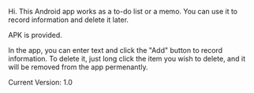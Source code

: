 Hi. This Android app works as a to-do list or a memo. You can use it to record information and delete it later.

APK is provided.

In the app, you can enter text and click the "Add" button to record information. 
To delete it, just long click the item you wish to delete, and it will be
removed from the app permenantly.

Current Version: 1.0
